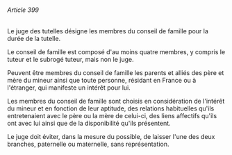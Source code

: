 ###### Article 399

Le juge des tutelles désigne les membres du conseil de famille pour la durée de la tutelle.

Le conseil de famille est composé d'au moins quatre membres, y compris le tuteur et le subrogé tuteur, mais non le juge.

Peuvent être membres du conseil de famille les parents et alliés des père et mère du mineur ainsi que toute personne, résidant en France ou à l'étranger, qui manifeste un intérêt pour lui.

Les membres du conseil de famille sont choisis en considération de l'intérêt du mineur et en fonction de leur aptitude, des relations habituelles qu'ils entretenaient avec le père ou la mère de celui-ci, des liens affectifs qu'ils ont avec lui ainsi que de la disponibilité qu'ils présentent.

Le juge doit éviter, dans la mesure du possible, de laisser l'une des deux branches, paternelle ou maternelle, sans représentation.

